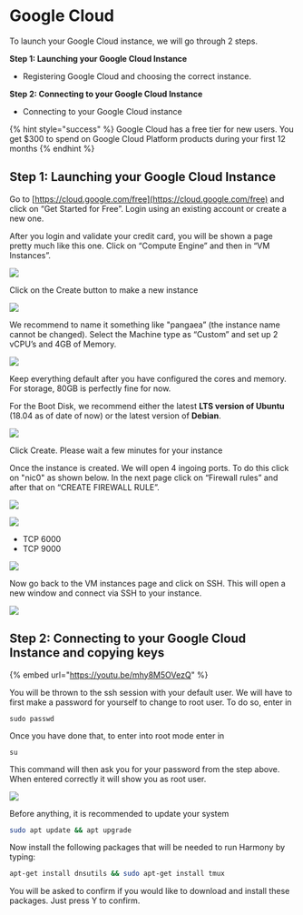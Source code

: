# Google Cloud

To launch your Google Cloud instance, we will go through 2 steps.

**Step 1: Launching your Google Cloud Instance**

* Registering Google Cloud and choosing the correct instance.

**Step 2: Connecting to your Google Cloud Instance** 

* Connecting to your Google Cloud instance 

{% hint style="success" %}
Google Cloud has a free tier for new users. You get $300 to spend on Google Cloud Platform products during your first 12 months
{% endhint %}

## Step 1: Launching your Google Cloud Instance <a id="step-1-launching-your-google-cloud-instance"></a>

Go to [https://cloud.google.com/free](https://cloud.google.com/free) and click on “Get Started for Free”. Login using an existing account or create a new one.

After you login and validate your credit card, you will be shown a page pretty much like this one. Click on “Compute Engine” and then in “VM Instances”.

![](https://blobs.gitbook.com/assets%2F-LlDqlxK8e45wuh1WH4h%2F-LmBR5kBgg9922w3-lIM%2F-LmBT2iqRO2RGMmA24sS%2FFirstPick.PNG?alt=media&token=d9ada2c6-c774-4242-90d2-2248c442df53)

Click on the Create button to make a new instance

![](https://blobs.gitbook.com/assets%2F-LlDqlxK8e45wuh1WH4h%2F-LmBR5kBgg9922w3-lIM%2F-LmBTANylI3L_EIZWgOd%2FVMcomputeCreate.PNG?alt=media&token=f101dbf5-f667-4b5d-8082-bf964fe9bbf4)

We recommend to name it something like "pangaea” \(the instance name cannot be changed\). Select the Machine type as “Custom” and set up 2 vCPU’s and 4GB of Memory.

![](https://blobs.gitbook.com/assets%2F-LlDqlxK8e45wuh1WH4h%2F-LmBR5kBgg9922w3-lIM%2F-LmBgeT41L-Y04ge1Nq6%2Fvminstancesetup.PNG?alt=media&token=7c89277f-eb66-429b-b8e9-06749e983f73)

Keep everything default after you have configured the cores and memory. For storage, 80GB is perfectly fine for now.

For the Boot Disk, we recommend either the latest **LTS version of Ubuntu** \(18.04 as of date of now\) or the latest version of **Debian**.

![](https://blobs.gitbook.com/assets%2F-LlDqlxK8e45wuh1WH4h%2F-LmBR5kBgg9922w3-lIM%2F-LmBhv4-FTM_WdWJGxhY%2Fcreateinstance.PNG?alt=media&token=54639c2e-217d-41d1-8885-469919855bf4)

Click Create. Please wait a few minutes for your instance

Once the instance is created. We will open 4 ingoing ports. To do this click on "nic0" as shown below. In the next page click on “Firewall rules” and after that on “CREATE FIREWALL RULE”.

![](https://blobs.gitbook.com/assets%2F-LlDqlxK8e45wuh1WH4h%2F-LmBR5kBgg9922w3-lIM%2F-LmBrlMhlGYf8n0LGdnx%2Ffirewallrules.PNG?alt=media&token=fd23e135-940f-4a6c-a248-3c566af62823)

![](https://blobs.gitbook.com/assets%2F-LlDqlxK8e45wuh1WH4h%2F-LmBR5kBgg9922w3-lIM%2F-LmBqtVY0Ssje29ti6uJ%2Fnic0.PNG?alt=media&token=ff2d6589-8f48-4b00-b312-98facb324887)

* TCP 6000
* TCP 9000

![](https://blobs.gitbook.com/assets%2F-LlDqlxK8e45wuh1WH4h%2F-LvzuQOmNvRXBWd1suxY%2F-LvzvhQqA76BwNmSY3AT%2Fports.jpg?alt=media&token=160965b3-2b20-4a80-98f5-fc76f7da070d)

Now go back to the VM instances page and click on SSH. This will open a new window and connect via SSH to your instance.

![](https://blobs.gitbook.com/assets%2F-LlDqlxK8e45wuh1WH4h%2F-LmBR5kBgg9922w3-lIM%2F-LmBv5tDs9HYgcS64Ppa%2Fssh.PNG?alt=media&token=d6162ff5-f5be-403b-8cde-78fe4585354b)

## **Step 2: Connecting to your Google Cloud Instance and copying keys** <a id="step-2-connecting-to-your-google-cloud-instance-and-copying-keys"></a>

{% embed url="https://youtu.be/mhy8M5OVezQ" %}

You will be thrown to the ssh session with your default user. We will have to first make a password for yourself to change to root user. To do so, enter in

```text
sudo passwd
```

Once you have done that, to enter into root mode enter in

```text
su
```

This command will then ask you for your password from the step above. When entered correctly it will show you as root user.

![](https://blobs.gitbook.com/assets%2F-M-IDt7HenNiPUXWT_3k%2F-M1ZJQFhdhIexbw67x-l%2F-M1ZS-BIq3y1Bxq9-KYD%2Fimage.png?alt=media&token=c28cd7d6-db89-47c1-9f97-f9d7b5a4eb99)

Before anything, it is recommended to update your system

```bash
sudo apt update && apt upgrade
```

Now install the following packages that will be needed to run Harmony by typing:

```bash
apt-get install dnsutils && sudo apt-get install tmux
```

You will be asked to confirm if you would like to download and install these packages. Just press Y to confirm.

